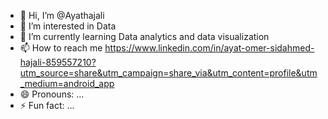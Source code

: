 - 👋 Hi, I’m @Ayathajali
- 👀 I’m interested in Data
- 🌱 I’m currently learning Data analytics and data visualization 
- 📫 How to reach me https://www.linkedin.com/in/ayat-omer-sidahmed-hajali-859557210?utm_source=share&utm_campaign=share_via&utm_content=profile&utm_medium=android_app
- 😄 Pronouns: ...
- ⚡ Fun fact: ...

<!---
Ayathajali/Ayathajali is a ✨ special ✨ repository because its `README.md` (this file) appears on your GitHub profile.
You can click the Preview link to take a look at your changes.
--->
